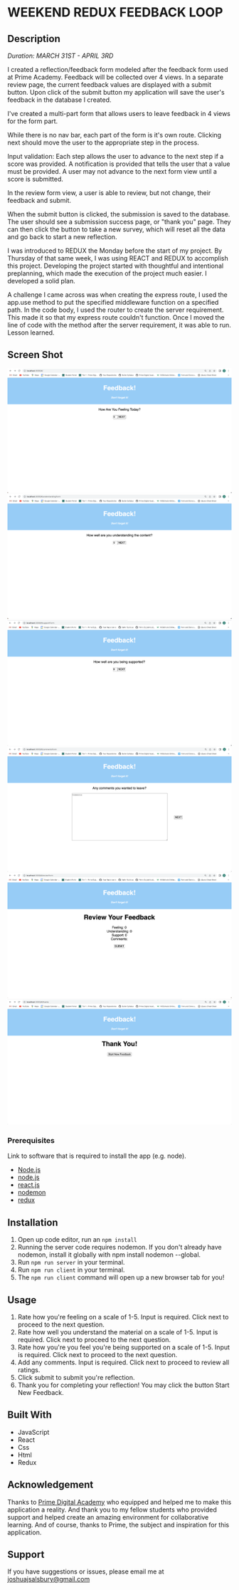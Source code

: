 # WEEKEND REDUX FEEDBACK LOOP

## Description

_Duration: MARCH 31ST - APRIL 3RD_

I created a reflection/feedback form modeled after the feedback form used at Prime Academy. Feedback will be collected over 4 views. In a separate review page, the current feedback values are displayed with a submit button. Upon click of the submit button my application will save the user's feedback in the database I created.

I've created a multi-part form that allows users to leave feedback in 4 views for the form part.

While there is no nav bar, each part of the form is it's own route. Clicking next should move the user to the appropriate step in the process.

Input validation: Each step allows the user to advance to the next step if a score was provided. A notification is provided that tells the user that a value must be provided. A user may not advance to the next form view until a score is submitted.

In the review form view, a user is able to review, but not change, their feedback and submit. 

When the submit button is clicked, the submission is saved to the database. The user should see a submission success page, or "thank you" page. They can then click the button to take a new survey, which will reset all the data and go back to start a new reflection.

I was introduced to REDUX the Monday before the start of my project. By Thursday of that same week, I was using REACT and REDUX to accomplish this project. Developing the project started with thoughtful and intentional preplanning, which made the execution of the project much easier. I developed a solid plan.

A challenge I came across was when creating the express route, I used the app.use method to put the specified middleware function on a specified path. In the code body, I used the router to create the server requirement. This made it so that my express route couldn't function. Once I moved the line of code with the method after the server requirement, it was able to run. Lesson learned. 


## Screen Shot

![ScreenShot 1](/ScreenShot1.png?raw=true "Screenshot")
![ScreenShot 2](/ScreenShot2.png?raw=true "Screenshot")
![ScreenShot 3](/ScreenShot3.png?raw=true "Screenshot")
![ScreenShot 4](/ScreenShot4.png?raw=true "Screenshot")
![ScreenShot 5](/ScreenShot5.png?raw=true "Screenshot")
![ScreenShot 6](/ScreenShot6.png?raw=true "Screenshot")

### Prerequisites

Link to software that is required to install the app (e.g. node).

- [Node.js](https://nodejs.org/en/)
- [node.js](https://nodejs.org/en/)
- [react.js](https://reactjs.org/)
- [nodemon](https://www.npmjs.com/package/nodemon)
- [redux](https://react-redux.js.org/)

## Installation

1. Open up code editor, run an `npm install`
2. Running the server code requires nodemon. If you don't already have nodemon, install it globally with npm install nodemon --global.
3. Run `npm run server` in your terminal.
4. Run `npm run client` in your terminal.
5. The `npm run client` command will open up a new browser tab for you!

## Usage

1. Rate how you're feeling on a scale of 1-5. Input is required. Click next to proceed to the next question.
2. Rate how well you understand the material on a scale of 1-5. Input is required. Click next to proceed to the next question.
3. Rate how you're you feel you're being supported on a scale of 1-5. Input is required. Click next to proceed to the next question.
4. Add any comments. Input is required. Click next to proceed to review all ratings.
5. Click submit to submit you're reflection.
6. Thank you for completing your reflection! You may click the button Start New Feedback.

## Built With

- JavaScript  
- React  
- Css  
- Html
- Redux  

## Acknowledgement

Thanks to [Prime Digital Academy](www.primeacademy.io) who equipped and helped me to make this application a reality. And thank you to my fellow students who provided support and helped create an amazing environment for collaborative learning. And of course, thanks to Prime, the subject and inspiration for this application. 

## Support  

If you have suggestions or issues, please email me at [joshuajsalsbury@gmail.com](www.google.com)